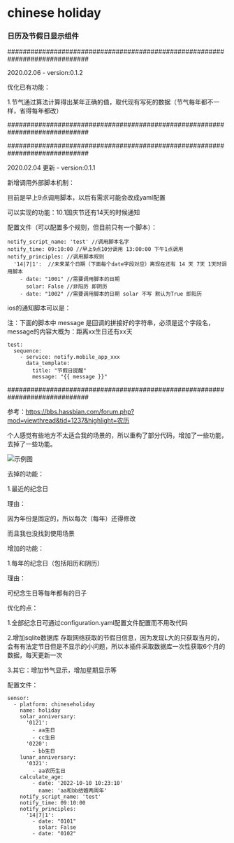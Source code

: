 # chinese holiday

### 日历及节假日显示组件

#############################################################################

2020.02.06 - version:0.1.2

优化已有功能：

1.节气通过算法计算得出某年正确的值，取代现有写死的数据（节气每年都不一样，省得每年都改）

#############################################################################


#############################################################################

2020.02.04 更新 - version:0.1.1

新增调用外部脚本机制：

目前是早上9点调用脚本，以后有需求可能会改成yaml配置

可以实现的功能：10.1国庆节还有14天的时候通知

配置文件（可以配置多个规则，但目前只有一个脚本）：

```
notify_script_name: 'test' //调用脚本名字
notify_time: 09:10:00 //早上9点10分调用 13:00:00 下午1点调用
notify_principles: //调用脚本规则
  '14|7|1':  //未来某个日期（下面每个date字段对应）离现在还有 14 天 7天 1天时调用脚本
    - date: "1001" //需要调用脚本的日期
      solar: False //非阳历 即阴历
    - date: "1002" //需要调用脚本的日期 solar 不写 默认为True 即阳历
```

ios的通知脚本可以是：

注：下面的脚本中 message 是回调的拼接好的字符串，必须是这个字段名，
    message的内容大概为：距离xx生日还有xx天

```
test:
  sequence:
    - service: notify.mobile_app_xxx
      data_template:
        title: "节假日提醒"
        message: "{{ message }}"
```


#############################################################################


参考：https://bbs.hassbian.com/forum.php?mod=viewthread&tid=1237&highlight=农历

个人感觉有些地方不太适合我的场景的，所以重构了部分代码，增加了一些功能，去掉了一些功能。



![示例图](https://github.com/Crazysiri/chineseholiday/blob/master/snapshot.png)


去掉的功能：

1.最近的纪念日

理由：

因为年份是固定的，所以每次（每年）还得修改

而且我也没找到使用场景



增加的功能：

1.每年的纪念日（包括阳历和阴历）

理由：

可纪念生日等每年都有的日子



优化的点：

1.全部纪念日可通过configuration.yaml配置文件配置而不用改代码

2.增加sqlite数据库 存取网络获取的节假日信息，因为发现L大的只获取当月的，会有有法定节日但是不显示的小问题，所以本插件采取数据库一次性获取6个月的数据，每天更新一次

3.其它：增加节气显示，增加星期显示等



配置文件：

```
sensor:
  - platform: chineseholiday
    name: holiday
    solar_anniversary:
      '0121':
        - aa生日
        - cc生日
      '0220':
        - bb生日
    lunar_anniversary:
      '0321':
        - aa农历生日
    calculate_age:
    	- date: '2022-10-10 10:23:10'
    	  name: 'aa和bb结婚两周年'
    notify_script_name: 'test'
    notify_time: 09:10:00
    notify_principles:
      '14|7|1':
        - date: "0101"
          solar: False
        - date: "0102"

```
